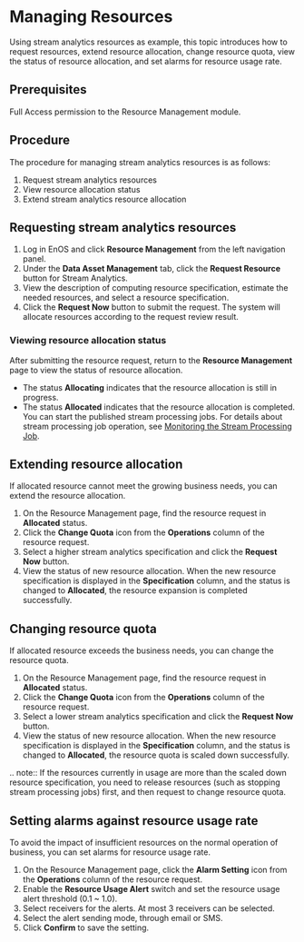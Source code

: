 # Managing Resources

Using stream analytics resources as example, this topic introduces how to request resources, extend resource allocation, change resource quota, view the status of resource allocation, and set alarms for resource usage rate. 

## Prerequisites

Full Access permission to the Resource Management module.

## Procedure
The procedure for managing stream analytics resources is as follows:
1. Request stream analytics resources
2. View resource allocation status
3. Extend stream analytics resource allocation

## Requesting  stream analytics resources
1. Log in EnOS and click **Resource Management** from the left navigation panel.
2. Under the **Data Asset Management** tab, click the **Request Resource** button for Stream Analytics. 
3. View the description of computing resource specification, estimate the needed resources, and select a resource specification.
4. Click the **Request Now** button to submit the request. The system will allocate resources according to the request review result.

### Viewing resource allocation status
After submitting the resource request, return to the **Resource Management** page to view the status of resource allocation.

- The status **Allocating** indicates that the resource allocation is still in progress.
- The status **Allocated** indicates that the resource allocation is completed. You can start the published stream processing jobs. For details about stream processing job operation, see [Monitoring the Stream Processing Job](/docs/data-asset/en/latest/howto/stream/monitoring_job.html).

## Extending resource allocation
If allocated resource cannot meet the growing business needs, you can extend the resource allocation.

1. On the Resource Management page, find the resource request in **Allocated** status.
2. Click the **Change Quota** icon from the **Operations** column of the resource request.
3. Select a higher stream analytics specification and click the **Request Now** button.
4. View the status of new resource allocation. When the new resource specification is displayed in the **Specification** column, and the status is changed to **Allocated**, the resource expansion is completed successfully.

## Changing resource quota

If allocated resource exceeds the business needs, you can change the resource quota.

1. On the Resource Management page, find the resource request in **Allocated** status.
2. Click the **Change Quota** icon from the **Operations** column of the resource request.
3. Select a lower stream analytics specification and click the **Request Now** button.
4. View the status of new resource allocation. When the new resource specification is displayed in the **Specification** column, and the status is changed to **Allocated**, the resource quota is scaled down successfully.

.. note:: If the resources currently in usage are more than the scaled down resource specification, you need to release resources (such as stopping stream processing jobs) first, and then request to change resource quota.

## Setting alarms against resource usage rate

To avoid the impact of insufficient resources on the normal operation of business, you can set alarms for resource usage rate.

1. On the Resource Management page, click the **Alarm Setting** icon from the **Operations** column of the resource request.
2. Enable the **Resource Usage Alert** switch and set the resource usage alert threshold (0.1 ~ 1.0).
3. Select receivers for the alerts. At most 3 receivers can be selected.
4.  Select the alert sending mode, through email or SMS.
5. Click **Confirm** to save the setting.